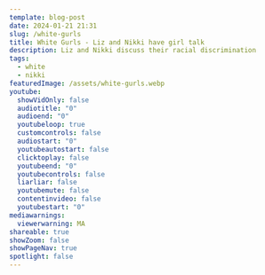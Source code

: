 ```yaml
---
template: blog-post
date: 2024-01-21 21:31
slug: /white-gurls
title: White Gurls - Liz and Nikki have girl talk
description: Liz and Nikki discuss their racial discrimination
tags:
  - white
  - nikki
featuredImage: /assets/white-gurls.webp
youtube:
  showVidOnly: false
  audiotitle: "0"
  audioend: "0"
  youtubeloop: true
  customcontrols: false
  audiostart: "0"
  youtubeautostart: false
  clicktoplay: false
  youtubeend: "0"
  youtubecontrols: false
  liarliar: false
  youtubemute: false
  contentinvideo: false
  youtubestart: "0"
mediawarnings:
  viewerwarning: MA
shareable: true
showZoom: false
showPageNav: true
spotlight: false
---
```

